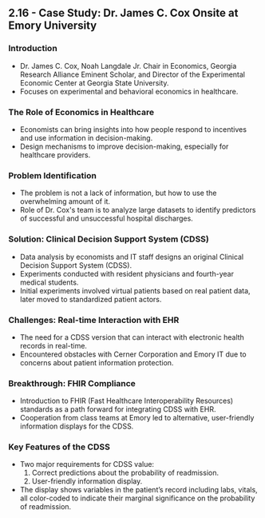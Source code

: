 ## 2.16 - Case Study: Dr. James C. Cox Onsite at Emory University

### Introduction
- Dr. James C. Cox, Noah Langdale Jr. Chair in Economics, Georgia Research Alliance Eminent Scholar, and Director of the Experimental Economic Center at Georgia State University.
- Focuses on experimental and behavioral economics in healthcare.

### The Role of Economics in Healthcare
- Economists can bring insights into how people respond to incentives and use information in decision-making.
- Design mechanisms to improve decision-making, especially for healthcare providers.

### Problem Identification
- The problem is not a lack of information, but how to use the overwhelming amount of it.
- Role of Dr. Cox's team is to analyze large datasets to identify predictors of successful and unsuccessful hospital discharges.

### Solution: Clinical Decision Support System (CDSS)
- Data analysis by economists and IT staff designs an original Clinical Decision Support System (CDSS).
- Experiments conducted with resident physicians and fourth-year medical students.
- Initial experiments involved virtual patients based on real patient data, later moved to standardized patient actors.

### Challenges: Real-time Interaction with EHR
- The need for a CDSS version that can interact with electronic health records in real-time.
- Encountered obstacles with Cerner Corporation and Emory IT due to concerns about patient information protection.

### Breakthrough: FHIR Compliance
- Introduction to FHIR (Fast Healthcare Interoperability Resources) standards as a path forward for integrating CDSS with EHR.
- Cooperation from class teams at Emory led to alternative, user-friendly information displays for the CDSS.

### Key Features of the CDSS
- Two major requirements for CDSS value:
    1. Correct predictions about the probability of readmission.
    2. User-friendly information display.
- The display shows variables in the patient’s record including labs, vitals, all color-coded to indicate their marginal significance on the probability of readmission.

